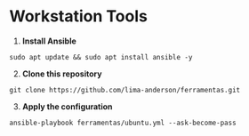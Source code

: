 # Workstation Tools

1. **Install Ansible**
```shell
sudo apt update && sudo apt install ansible -y
```

2. **Clone this repository**
```shell
git clone https://github.com/lima-anderson/ferramentas.git
```

3. **Apply the configuration**
```shell
ansible-playbook ferramentas/ubuntu.yml --ask-become-pass
```
